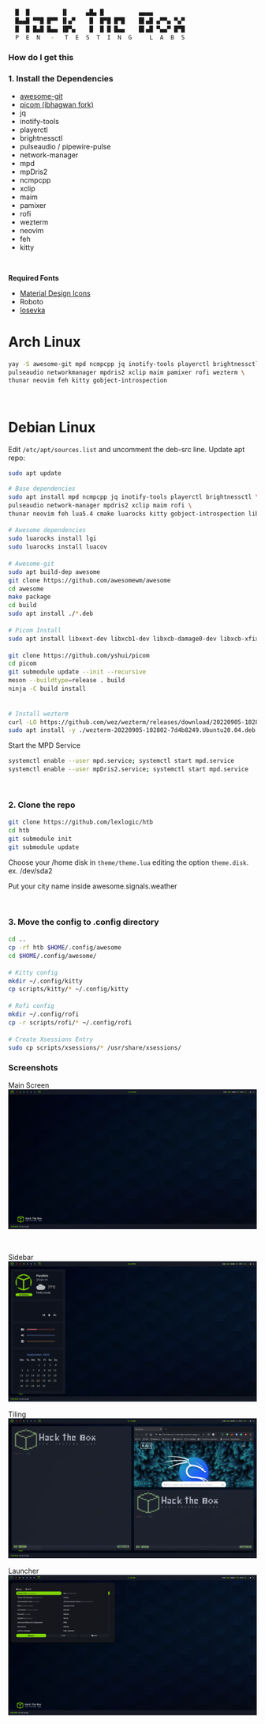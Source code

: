 ```bash
  █  █         ▐▌     ▄█▄ █          ▄▄▄▄
  █▄▄█ ▀▀█ █▀▀ ▐▌▄▀    █  █▀█ █▀█    █▌▄█ ▄▀▀▄ ▀▄▀
  █  █ █▄█ █▄▄ ▐█▀▄    █  █ █ █▄▄    █▌▄█ ▀▄▄▀ █▀█
  P  E  N   -   T  E  S  T  I  N  G     L  A  B  S
```


### How do I get this

### 1. Install the Dependencies
  
  - [awesome-git](https://aur.archlinux.org/packages/awesome-git)
  - [picom (ibhagwan fork)](https://github.com/ibhagwan/picom)
  - jq
  - inotify-tools
  - playerctl
  - brightnessctl
  - pulseaudio / pipewire-pulse
  - network-manager
  - mpd
  - mpDris2
  - ncmpcpp
  - xclip
  - maim
  - pamixer
  - rofi
  - wezterm
  - neovim
  - feh
  - kitty

<br>

**Required Fonts**

- [Material Design Icons](https://materialdesignicons.com/)
- Roboto
- [Iosevka](https://git.mmk2410.org/deb/fonts-iosevka/raw/commit/c61c0289d409f3d6d4c1d42c8d4f8bc1c7c74abe/ttf/iosevka-extended.ttf)

# Arch Linux
```sh
yay -S awesome-git mpd ncmpcpp jq inotify-tools playerctl brightnessctl \
pulseaudio networkmanager mpdris2 xclip maim pamixer rofi wezterm \
thunar neovim feh kitty gobject-introspection
```

<br>

# Debian Linux

Edit `/etc/apt/sources.list` and uncomment the deb-src line. Update apt repo:

```sh
sudo apt update
```

```sh
# Base dependencies
sudo apt install mpd ncmpcpp jq inotify-tools playerctl brightnessctl \
pulseaudio network-manager mpdris2 xclip maim rofi \
thunar neovim feh lua5.4 cmake luarocks kitty gobject-introspection libgirepository1.0-dev

# Awesome dependencies
sudo luarocks install lgi
sudo luarocks install luacov

# Awesome-git
sudo apt build-dep awesome
git clone https://github.com/awesomewm/awesome
cd awesome
make package
cd build
sudo apt install ./*.deb

# Picom Install
sudo apt install libxext-dev libxcb1-dev libxcb-damage0-dev libxcb-xfixes0-dev libxcb-shape0-dev libxcb-render-util0-dev libxcb-render0-dev libxcb-randr0-dev libxcb-composite0-dev libxcb-image0-dev libxcb-present-dev libxcb-xinerama0-dev libxcb-glx0-dev libpixman-1-dev libdbus-1-dev libconfig-dev libgl1-mesa-dev libpcre2-dev libpcre3-dev libevdev-dev uthash-dev libev-dev libx11-xcb-dev meson

git clone https://github.com/yshui/picom
cd picom
git submodule update --init --recursive
meson --buildtype=release . build
ninja -C build install


# Install wezterm
curl -LO https://github.com/wez/wezterm/releases/download/20220905-102802-7d4b8249/wezterm-20220905-102802-7d4b8249.Ubuntu20.04.deb
sudo apt install -y ./wezterm-20220905-102802-7d4b8249.Ubuntu20.04.deb
```

Start the MPD Service

```sh
systemctl enable --user mpd.service; systemctl start mpd.service
systemctl enable --user mpDris2.service; systemctl start mpd.service
```

<br>

### 2. Clone the repo

```sh
git clone https://github.com/lexlogic/htb
cd htb
git submodule init
git submodule update
```

Choose your /home disk in `theme/theme.lua` editing the option `theme.disk`. ex. /dev/sda2

Put your city name inside awesome.signals.weather


<br>

### 3. Move the config to .config directory

```sh
cd ..
cp -rf htb $HOME/.config/awesome
cd $HOME/.config/awesome/

# Kitty config
mkdir ~/.config/kitty
cp scripts/kitty/* ~/.config/kitty

# Rofi config
mkdir ~/.config/rofi
cp -r scripts/rofi/* ~/.config/rofi

# Create Xsessions Entry
sudo cp scripts/xsessions/* /usr/share/xsessions/
```

### Screenshots

Main Screen
![Main Screen](screenshots/main.png)

<br>

Sidebar
![Sidebar](screenshots/sidebar.png)
<br>

Tiling
![Sidebar](screenshots/tiling.png)
<br>

Launcher
![Sidebar](screenshots/launcher.png)
<br>